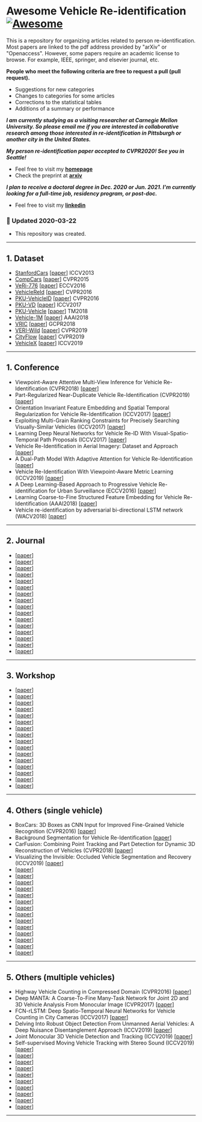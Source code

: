 # Awesome Vehicle Re-identification [![Awesome](https://cdn.rawgit.com/sindresorhus/awesome/d7305f38d29fed78fa85652e3a63e154dd8e8829/media/badge.svg)](https://github.com/sindresorhus/awesome)

This is a repository for organizing articles related to person re-identification. Most papers are linked to the pdf address provided by "arXiv" or "Openaccess". However, some papers require an academic license to browse. For example, IEEE, springer, and elsevier journal, etc.

**People who meet the following criteria are free to request a pull (pull request).**
- Suggestions for new categories
- Changes to categories for some articles
- Corrections to the statistical tables
- Additions of a summary or performance

***I am currently studying as a visiting researcher at Carnegie Mellon University. So please email me if you are interested in collaborative research among those interested in re-identification in Pittsburgh or another city in the United States.***

***My person re-identification paper accepted to CVPR2020! See you in Seattle!*** 
- Feel free to visit my **[homepage](https://sites.google.com/site/seokeonchoi/)**
- Check the preprint at **[arxiv](https://arxiv.org/abs/1912.01230)**

***I plan to receive a doctoral degree in Dec. 2020 or Jun. 2021. I'm currently looking for a full-time job, residency program, or post-doc.***
- Feel free to visit my **[linkedin](https://www.linkedin.com/in/seokeon/)**

### :high_brightness: Updated 2020-03-22
- This repository was created.

---

## 1. Dataset

- [StanfordCars](http://ai.stanford.edu/~jkrause/cars/car_dataset.html) [[paper](http://ai.stanford.edu/~jkrause/papers/3drr13.pdf)] ICCV2013
- [CompCars](http://mmlab.ie.cuhk.edu.hk/datasets/comp_cars/index.html) [[paper](https://www.cv-foundation.org/openaccess/content_cvpr_2015/papers/Yang_A_Large-Scale_Car_2015_CVPR_paper.pdf)] CVPR2015
- [VeRi-776](https://github.com/VehicleReId/VeRidataset) [[paper](https://link.springer.com/chapter/10.1007/978-3-319-46475-6_53)] ECCV2016
- [VehicleReId](https://medusa.fit.vutbr.cz/traffic/datasets/) [[paper](http://openaccess.thecvf.com/content_cvpr_2016_workshops/w25/papers/Zapletal_Vehicle_Re-Identification_for_CVPR_2016_paper.pdf)] CVPR2016
- [PKU-VehicleID](https://pkuml.org/resources/pku-vehicleid.html) [[paper](http://openaccess.thecvf.com/content_cvpr_2016/papers/Liu_Deep_Relative_Distance_CVPR_2016_paper.pdf)] CVPR2016
- [PKU-VD](https://pkuml.org/resources/pku-vds.html) [[paper](http://openaccess.thecvf.com/content_ICCV_2017/papers/Yan_Exploiting_Multi-Grain_Ranking_ICCV_2017_paper.pdf)] ICCV2017
- [PKU-Vehicle](https://github.com/PKU-IMRE/PKU-Vehicles) [[paper](https://ieeexplore.ieee.org/abstract/document/8265213)] TM2018
- [Vehicle-1M](http://www.nlpr.ia.ac.cn/iva/homepage/jqwang/Vehicle1M.htm) [[paper](https://www.aaai.org/ocs/index.php/AAAI/AAAI18/paper/viewFile/16206/16270)] AAAI2018
- [VRIC](https://qmul-vric.github.io/) [[paper](http://www.eecs.qmul.ac.uk/~xiatian/papers/AytacEtAl_GCPR2018.pdf)] GCPR2018
- [VERI-Wild](https://github.com/PKU-IMRE/VERI-Wild) [[paper](http://openaccess.thecvf.com/content_CVPR_2019/papers/Lou_VERI-Wild_A_Large_Dataset_and_a_New_Method_for_Vehicle_CVPR_2019_paper.pdf)] CVPR2019
- [CityFlow](https://www.aicitychallenge.org/) [[paper](http://openaccess.thecvf.com/content_CVPR_2019/papers/Tang_CityFlow_A_City-Scale_Benchmark_for_Multi-Target_Multi-Camera_Vehicle_Tracking_and_CVPR_2019_paper.pdf)] CVPR2019
- [VehicleX](https://github.com/yorkeyao/VehicleX) [[paper](http://openaccess.thecvf.com/content_ICCV_2019/papers/Tang_PAMTRI_Pose-Aware_Multi-Task_Learning_for_Vehicle_Re-Identification_Using_Highly_Randomized_ICCV_2019_paper.pdf)] ICCV2019


---
## 1. Conference

- Viewpoint-Aware Attentive Multi-View Inference for Vehicle Re-Identification (CVPR2018) [[paper](http://openaccess.thecvf.com/content_cvpr_2018/papers/Zhou_Viewpoint-Aware_Attentive_Multi-View_CVPR_2018_paper.pdf)]
- Part-Regularized Near-Duplicate Vehicle Re-Identification (CVPR2019) [[paper](http://openaccess.thecvf.com/content_CVPR_2019/papers/He_Part-Regularized_Near-Duplicate_Vehicle_Re-Identification_CVPR_2019_paper.pdf)]
- Orientation Invariant Feature Embedding and Spatial Temporal Regularization for Vehicle Re-Identification (ICCV2017) [[paper](http://openaccess.thecvf.com/content_ICCV_2017/papers/Wang_Orientation_Invariant_Feature_ICCV_2017_paper.pdf)]
- Exploiting Multi-Grain Ranking Constraints for Precisely Searching Visually-Similar Vehicles (ICCV2017) [[paper](http://openaccess.thecvf.com/content_ICCV_2017/papers/Yan_Exploiting_Multi-Grain_Ranking_ICCV_2017_paper.pdf)]
- Learning Deep Neural Networks for Vehicle Re-ID With Visual-Spatio-Temporal Path Proposals (ICCV2017) [[paper](http://openaccess.thecvf.com/content_ICCV_2017/papers/Shen_Learning_Deep_Neural_ICCV_2017_paper.pdf)]
- Vehicle Re-Identification in Aerial Imagery: Dataset and Approach [[paper](http://openaccess.thecvf.com/content_ICCV_2019/papers/Wang_Vehicle_Re-Identification_in_Aerial_Imagery_Dataset_and_Approach_ICCV_2019_paper.pdf)]
- A Dual-Path Model With Adaptive Attention for Vehicle Re-Identification [[paper](http://openaccess.thecvf.com/content_ICCV_2019/papers/Khorramshahi_A_Dual-Path_Model_With_Adaptive_Attention_for_Vehicle_Re-Identification_ICCV_2019_paper.pdf)]
- Vehicle Re-Identification With Viewpoint-Aware Metric Learning (ICCV2019) [[paper](http://openaccess.thecvf.com/content_ICCV_2019/papers/Chu_Vehicle_Re-Identification_With_Viewpoint-Aware_Metric_Learning_ICCV_2019_paper.pdf)]
- A Deep Learning-Based Approach to Progressive Vehicle Re-identification for Urban Surveillance (ECCV2016) [[paper](https://link.springer.com/chapter/10.1007/978-3-319-46475-6_53)]
- Learning Coarse-to-Fine Structured Feature Embedding for Vehicle Re-Identification (AAAI2018) [[paper](https://www.aaai.org/ocs/index.php/AAAI/AAAI18/paper/view/16206/16270)]
- Vehicle re-identification by adversarial bi-directional LSTM network (WACV2018) [[paper](https://ieeexplore.ieee.org/abstract/document/8354181)]

---
## 2. Journal

- [[paper]()]
- [[paper]()]
- [[paper]()]
- [[paper]()]
- [[paper]()]
- [[paper]()]
- [[paper]()]
- [[paper]()]
- [[paper]()]
- [[paper]()]
- [[paper]()]
- [[paper]()]
- [[paper]()]
- [[paper]()]
- [[paper]()]
- [[paper]()]

---
## 3. Workshop

- [[paper]()]
- [[paper]()]
- [[paper]()]
- [[paper]()]
- [[paper]()]
- [[paper]()]
- [[paper]()]
- [[paper]()]
- [[paper]()]
- [[paper]()]
- [[paper]()]
- [[paper]()]
- [[paper]()]
- [[paper]()]
- [[paper]()]
- [[paper]()]

---
## 4. Others (single vehicle)

- BoxCars: 3D Boxes as CNN Input for Improved Fine-Grained Vehicle Recognition (CVPR2016) [[paper](http://openaccess.thecvf.com/content_cvpr_2016/papers/Sochor_BoxCars_3D_Boxes_CVPR_2016_paper.pdf)]
- Background Segmentation for Vehicle Re-Identification [[paper](https://arxiv.org/pdf/1910.06613.pdf)]
- CarFusion: Combining Point Tracking and Part Detection for Dynamic 3D Reconstruction of Vehicles (CVPR2018) [[paper](http://openaccess.thecvf.com/content_cvpr_2018/papers/Reddy_CarFusion_Combining_Point_CVPR_2018_paper.pdf)]
- Visualizing the Invisible: Occluded Vehicle Segmentation and Recovery 
(ICCV2019) [[paper](http://openaccess.thecvf.com/content_ICCV_2019/papers/Yan_Visualizing_the_Invisible_Occluded_Vehicle_Segmentation_and_Recovery_ICCV_2019_paper.pdf)]
- [[paper]()]
- [[paper]()]
- [[paper]()]
- [[paper]()]
- [[paper]()]
- [[paper]()]
- [[paper]()]
- [[paper]()]
- [[paper]()]
- [[paper]()]
- [[paper]()]
- [[paper]()]
- [[paper]()]
- [[paper]()]

---
## 5. Others (multiple vehicles)

- Highway Vehicle Counting in Compressed Domain (CVPR2016) [[paper](http://openaccess.thecvf.com/content_cvpr_2016/papers/Liu_Highway_Vehicle_Counting_CVPR_2016_paper.pdf)]
- Deep MANTA: A Coarse-To-Fine Many-Task Network for Joint 2D and 3D Vehicle Analysis From Monocular Image (CVPR2017) [[paper](http://openaccess.thecvf.com/content_cvpr_2017/papers/Chabot_Deep_MANTA_A_CVPR_2017_paper.pdf)]
- FCN-rLSTM: Deep Spatio-Temporal Neural Networks for Vehicle Counting in City Cameras (ICCV2017) [[paper](http://openaccess.thecvf.com/content_ICCV_2017/papers/Zhang_FCN-rLSTM_Deep_Spatio-Temporal_ICCV_2017_paper.pdf)]
- Delving Into Robust Object Detection From Unmanned Aerial Vehicles: A Deep Nuisance Disentanglement Approach (ICCV2019) [[paper](http://openaccess.thecvf.com/content_ICCV_2019/papers/Wu_Delving_Into_Robust_Object_Detection_From_Unmanned_Aerial_Vehicles_A_ICCV_2019_paper.pdf)]
- Joint Monocular 3D Vehicle Detection and Tracking (ICCV2019) [[paper](http://openaccess.thecvf.com/content_ICCV_2019/papers/Hu_Joint_Monocular_3D_Vehicle_Detection_and_Tracking_ICCV_2019_paper.pdf)]
- Self-supervised Moving Vehicle Tracking with Stereo Sound (ICCV2019) [[paper](http://openaccess.thecvf.com/content_ICCV_2019/papers/Gan_Self-Supervised_Moving_Vehicle_Tracking_With_Stereo_Sound_ICCV_2019_paper.pdf)]
- [[paper]()]
- [[paper]()]
- [[paper]()]
- [[paper]()]
- [[paper]()]
- [[paper]()]
- [[paper]()]
- [[paper]()]
- [[paper]()]


---
